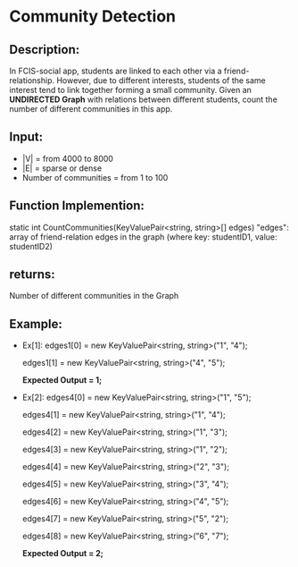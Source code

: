 # Community Detection
## Description:
In FCIS-social app, students are linked to each other via a friend-relationship. However, due to different interests, students of the same interest tend to link together forming a small community.
Given an **UNDIRECTED Graph** with relations between different students, count the number of different communities in this app.

## Input:
 - |V| = from 4000 to 8000
 - |E| = sparse or dense
 - Number of communities = from 1 to 100

## Function Implemention:
static int CountCommunities(KeyValuePair<string, string>[] edges)
"edges": array of friend-relation edges in the graph (where key: studentID1, value: studentID2)

## returns:
Number of different communities in the Graph

## Example: 
  - Ex[1]:
      edges1[0] = new KeyValuePair<string, string>("1", "4"); 
      
      edges1[1] = new KeyValuePair<string, string>("4", "5"); 
      
      **Expected Output = 1;**



  - Ex[2]:
       edges4[0] = new KeyValuePair<string, string>("1", "5"); 
       
       edges4[1] = new KeyValuePair<string, string>("1", "4"); 
       
       edges4[2] = new KeyValuePair<string, string>("1", "3"); 
       
       edges4[3] = new KeyValuePair<string, string>("1", "2"); 
       
       edges4[4] = new KeyValuePair<string, string>("2", "3"); 
       
       edges4[5] = new KeyValuePair<string, string>("3", "4"); 
       
       edges4[6] = new KeyValuePair<string, string>("4", "5"); 
       
       edges4[7] = new KeyValuePair<string, string>("5", "2"); 
       
       edges4[8] = new KeyValuePair<string, string>("6", "7");
       
       **Expected Output = 2;**
